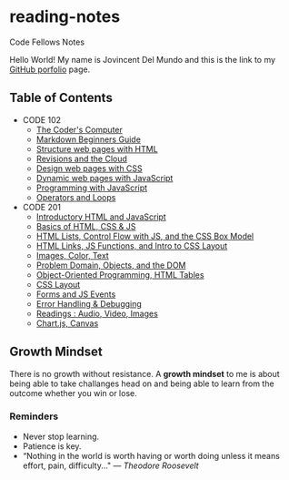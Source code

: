 # reading-notes
Code Fellows Notes

Hello World! My name is Jovincent Del Mundo and this is the link to my [GitHub porfolio](https://github.com/jrdelmu) page.

## Table of Contents 
- CODE 102
  - [The Coder's Computer](https://jrdelmu.github.io/reading-notes//coderscomp)
  - [Markdown Beginners Guide](https://jrdelmu.github.io/reading-notes/markdown)
  - [Structure web pages with HTML](https://jrdelmu.github.io/reading-notes/structurehtml)
  - [Revisions and the Cloud](https://jrdelmu.github.io/reading-notes/revcloud)
  - [Design web pages with CSS](https://jrdelmu.github.io/reading-notes/cssdesign)
  - [Dynamic web pages with JavaScript](https://jrdelmu.github.io/reading-notes/dynamicjs)
  - [Programming with JavaScript](https://jrdelmu.github.io/reading-notes/programjs)
  - [Operators and Loops](https://jrdelmu.github.io/reading-notes/oploop)
- CODE 201
  - [Introductory HTML and JavaScript](https://jrdelmu.github.io/reading-notes/class-01)
  - [Basics of HTML, CSS & JS](https://jrdelmu.github.io/reading-notes/class-02)
  - [HTML Lists, Control Flow with JS, and the CSS Box Model](https://jrdelmu.github.io/reading-notes/class-03)
  - [HTML Links, JS Functions, and Intro to CSS Layout](https://jrdelmu.github.io/reading-notes/class-04)
  - [Images, Color, Text](https://jrdelmu.github.io/reading-notes/class-05)
  - [Problem Domain, Objects, and the DOM](https://jrdelmu.github.io/reading-notes/class-06)
  - [Object-Oriented Programming, HTML Tables](https://jrdelmu.github.io/reading-notes/class-07)
  - [CSS Layout](https://jrdelmu.github.io/reading-notes/class-08)
  - [Forms and JS Events](https://jrdelmu.github.io/reading-notes/class-09)
  - [Error Handling & Debugging](https://jrdelmu.github.io/reading-notes/class-10)
  - [Readings : Audio, Video, Images](https://jrdelmu.github.io/reading-notes/class-11)
  - [Chart.js, Canvas](https://jrdelmu.github.io/reading-notes/class-12)

## Growth Mindset
There is no growth without resistance. A **growth mindset** to me is about being able to take challanges head on and being able to learn from the outcome whether you win or lose.

### Reminders
* Never stop learning.
* Patience is key.
* “Nothing in the world is worth having or worth doing unless it means effort, pain, difficulty..." ― _Theodore Roosevelt_

